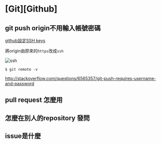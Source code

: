 # [Git][Github]

## git push origin不用輸入帳號密碼

[github設定SSH keys](https://help.github.com/articles/generating-ssh-keys/)

將origin由原來的`https`改成`ssh`

![ssh](http://imgur.com/DmudyO7l.png)

```
$ git remote -v 
```

http://stackoverflow.com/questions/6565357/git-push-requires-username-and-password


## pull request 怎麼用

## 怎麼在別人的repository 發問

## issue是什麼

